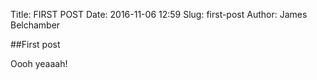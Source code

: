 Title: FIRST POST
Date: 2016-11-06 12:59
Slug: first-post
Author: James Belchamber

##First post

Oooh yeaaah!
